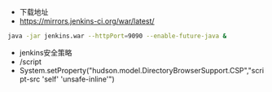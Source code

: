 * 下载地址
* https://mirrors.jenkins-ci.org/war/latest/
```sh
java -jar jenkins.war --httpPort=9090 --enable-future-java & 
```
* jenkins安全策略
* /script
* System.setProperty("hudson.model.DirectoryBrowserSupport.CSP","script-src 'self' 'unsafe-inline'")